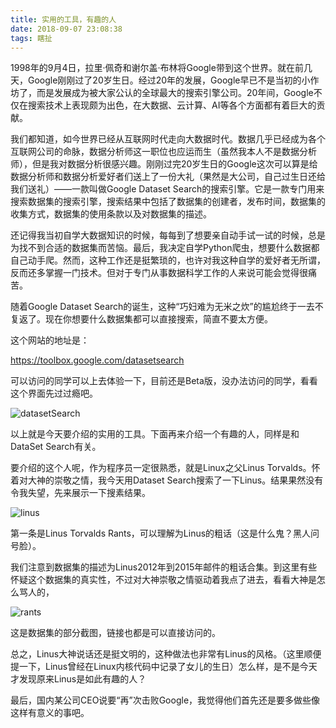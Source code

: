 ```yaml
---
title: 实用的工具，有趣的人
date: 2018-09-07 23:08:38
tags: 瞎扯
---
```


1998年的9月4日，拉里·佩奇和谢尔盖·布林将Google带到这个世界。就在前几天，Google刚刚过了20岁生日。经过20年的发展，Google早已不是当初的小作坊了，而是发展成为被大家公认的全球最大的搜索引擎公司。20年间，Google不仅在搜索技术上表现颇为出色，在大数据、云计算、AI等各个方面都有着巨大的贡献。<!-- more -->



我们都知道，如今世界已经从互联网时代走向大数据时代。数据几乎已经成为各个互联网公司的命脉，数据分析师这一职位也应运而生（虽然我本人不是数据分析师），但是我对数据分析很感兴趣。刚刚过完20岁生日的Google这次可以算是给数据分析师和数据分析爱好者们送上了一份大礼（果然是大公司，自己过生日还给我们送礼）——一款叫做Google Dataset Search的搜索引擎。它是一款专门用来搜索数据集的搜索引擎，搜索结果中包括了数据集的创建者，发布时间，数据集的收集方式，数据集的使用条款以及对数据集的描述。



还记得我当初自学大数据知识的时候，每每到了想要亲自动手试一试的时候，总是为找不到合适的数据集而苦恼。最后，我决定自学Python爬虫，想要什么数据都自己动手爬。然而，这种工作还是挺繁琐的，也许对我这种自学的爱好者无所谓，反而还多掌握一门技术。但对于专门从事数据科学工作的人来说可能会觉得很痛苦。



随着Google Dataset Search的诞生，这种“巧妇难为无米之炊”的尴尬终于一去不复返了。现在你想要什么数据集都可以直接搜索，简直不要太方便。



这个网站的地址是：

https://toolbox.google.com/datasetsearch



可以访问的同学可以上去体验一下，目前还是Beta版，没办法访问的同学，看看这个界面先过过瘾吧。

![datasetSearch](https://res.cloudinary.com/dxydgihag/image/upload/v1536333511/Blog/datasetSearch/dataset.png)



以上就是今天要介绍的实用的工具。下面再来介绍一个有趣的人，同样是和DataSet Search有关。



要介绍的这个人呢，作为程序员一定很熟悉，就是Linux之父Linus Torvalds。怀着对大神的崇敬之情，我今天用Dataset Search搜索了一下Linus。结果果然没有令我失望，先来展示一下搜素结果。

![linus](https://res.cloudinary.com/dxydgihag/image/upload/v1536333521/Blog/datasetSearch/linus.png)

第一条是Linus Torvalds Rants，可以理解为Linus的粗话（这是什么鬼？黑人问号脸）。



我们注意到数据集的描述为Linus2012年到2015年邮件的粗话合集。到这里有些怀疑这个数据集的真实性，不过对大神崇敬之情驱动着我点了进去，看看大神是怎么骂人的，

![rants](https://res.cloudinary.com/dxydgihag/image/upload/v1536333529/Blog/datasetSearch/rants.png)

这是数据集的部分截图，链接也都是可以直接访问的。



总之，Linus大神说话还是挺文明的，这种做法也非常有Linus的风格。（这里顺便提一下，Linus曾经在Linux内核代码中记录了女儿的生日）怎么样，是不是今天才发现原来Linus是如此有趣的人？



最后，国内某公司CEO说要“再”次击败Google，我觉得他们首先还是要多做些像这样有意义的事吧。